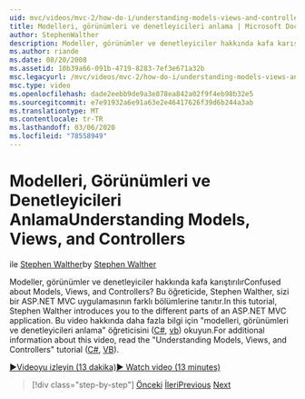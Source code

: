 ```yaml
---
uid: mvc/videos/mvc-2/how-do-i/understanding-models-views-and-controllers
title: Modelleri, görünümleri ve denetleyicileri anlama | Microsoft Docs
author: StephenWalther
description: Modeller, görünümler ve denetleyiciler hakkında kafa karıştırılır Bu öğreticide, Stephen Walther, sizi bir ASP.NET MVC uygulamasının farklı bölümlerine tanıtır.
ms.author: riande
ms.date: 08/20/2008
ms.assetid: 10b39a66-091b-4719-8283-7ef3e671a32b
msc.legacyurl: /mvc/videos/mvc-2/how-do-i/understanding-models-views-and-controllers
msc.type: video
ms.openlocfilehash: dade2eebb9de9a3e878ea842a02f9f4eb98b32e5
ms.sourcegitcommit: e7e91932a6e91a63e2e46417626f39d6b244a3ab
ms.translationtype: MT
ms.contentlocale: tr-TR
ms.lasthandoff: 03/06/2020
ms.locfileid: "78558949"
---
```

# <a name="understanding-models-views-and-controllers"></a><span data-ttu-id="3d866-104">Modelleri, Görünümleri ve Denetleyicileri Anlama</span><span class="sxs-lookup"><span data-stu-id="3d866-104">Understanding Models, Views, and Controllers</span></span>

<span data-ttu-id="3d866-105">ile [Stephen Walther](https://github.com/StephenWalther)</span><span class="sxs-lookup"><span data-stu-id="3d866-105">by [Stephen Walther](https://github.com/StephenWalther)</span></span>

<span data-ttu-id="3d866-106">Modeller, görünümler ve denetleyiciler hakkında kafa karıştırılır</span><span class="sxs-lookup"><span data-stu-id="3d866-106">Confused about Models, Views, and Controllers?</span></span> <span data-ttu-id="3d866-107">Bu öğreticide, Stephen Walther, sizi bir ASP.NET MVC uygulamasının farklı bölümlerine tanıtır.</span><span class="sxs-lookup"><span data-stu-id="3d866-107">In this tutorial, Stephen Walther introduces you to the different parts of an ASP.NET MVC application.</span></span> <span data-ttu-id="3d866-108">Bu video hakkında daha fazla bilgi için "modelleri, görünümleri ve denetleyicileri anlama" öğreticisini ([C#](../../../overview/older-versions-1/overview/understanding-models-views-and-controllers-cs.md), [vb](../../../overview/older-versions-1/overview/understanding-models-views-and-controllers-vb.md)) okuyun.</span><span class="sxs-lookup"><span data-stu-id="3d866-108">For additional information about this video, read the "Understanding Models, Views, and Controllers" tutorial ([C#](../../../overview/older-versions-1/overview/understanding-models-views-and-controllers-cs.md), [VB](../../../overview/older-versions-1/overview/understanding-models-views-and-controllers-vb.md)).</span></span>

[<span data-ttu-id="3d866-109">&#9654;Videoyu izleyin (13 dakika)</span><span class="sxs-lookup"><span data-stu-id="3d866-109">&#9654; Watch video (13 minutes)</span></span>](https://channel9.msdn.com/Blogs/ASP-NET-Site-Videos/understanding-models-views-and-controllers)

> [!div class="step-by-step"]
> <span data-ttu-id="3d866-110">[Önceki](creating-a-movie-database-application-in-15-minutes-with-aspnet-mvc.md)
> [İleri](aspnet-mvc-controller-overview.md)</span><span class="sxs-lookup"><span data-stu-id="3d866-110">[Previous](creating-a-movie-database-application-in-15-minutes-with-aspnet-mvc.md)
[Next](aspnet-mvc-controller-overview.md)</span></span>
